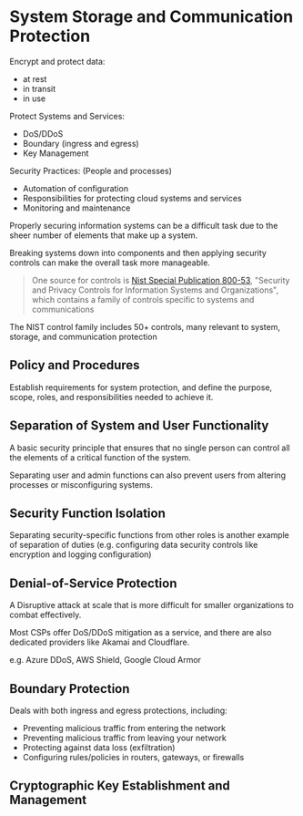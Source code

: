 # System Storage and Communication Protection

Encrypt and protect data: 

- at rest
- in transit
- in use

Protect Systems and Services:

- DoS/DDoS
- Boundary (ingress and egress)
- Key Management

Security Practices: (People and processes)

- Automation of configuration
- Responsibilities for protecting cloud systems and services
- Monitoring and maintenance

Properly securing information systems can be a difficult task due to the sheer number of elements that make up a system. 

Breaking systems down into components and then applying security controls can make the overall task more manageable. 

> One source for controls is [Nist Special Publication 800-53](https://doi.org/10.6028/NIST.SP.800-53r5), "Security and Privacy Controls for Information Systems and Organizations", which contains a family of controls specific to systems and communications

The NIST control family includes 50+ controls, many relevant to system, storage, and communication protection

## Policy and Procedures

Establish requirements for system protection, and define the purpose, scope, roles, and responsibilities needed to achieve it. 

## Separation of System and User Functionality

A basic security principle that ensures that no single person can control all the elements of a critical function of the system. 

Separating user and admin functions can also prevent users from altering processes or misconfiguring systems. 

## Security Function Isolation

Separating security-specific functions from other roles is another example of separation of duties (e.g. configuring data security controls like encryption and logging configuration)

## Denial-of-Service Protection

A Disruptive attack at scale that is more difficult for smaller organizations to combat effectively.

Most CSPs offer DoS/DDoS mitigation as a service, and there are also dedicated providers like Akamai and Cloudflare. 

e.g. Azure DDoS, AWS Shield, Google Cloud Armor

## Boundary Protection

Deals with both ingress and egress protections, including:

- Preventing malicious traffic from entering the network
- Preventing malicious traffic from leaving your network
- Protecting against data loss (exfiltration)
- Configuring rules/policies in routers, gateways, or firewalls

## Cryptographic Key Establishment and Management

